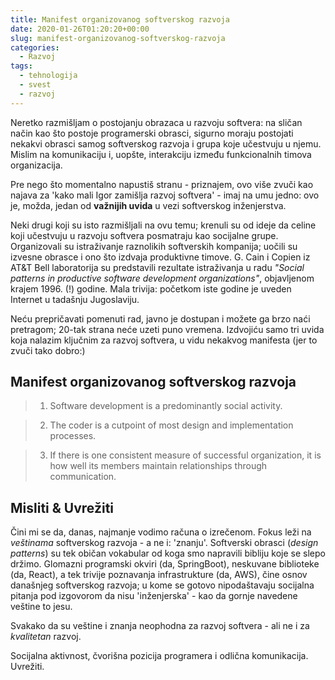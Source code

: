 ```yaml
---
title: Manifest organizovanog softverskog razvoja
date: 2020-01-26T01:20:20+00:00
slug: manifest-organizovanog-softverskog-razvoja
categories:
  - Razvoj
tags:
  - tehnologija
  - svest
  - razvoj
---
```


Neretko razmišljam o postojanju obrazaca u razvoju softvera: na sličan način kao što postoje programerski obrasci, sigurno moraju postojati nekakvi obrasci samog softverskog razvoja i grupa koje učestvuju u njemu. Mislim na komunikaciju i, uopšte, interakciju između funkcionalnih timova organizacija.

Pre nego što momentalno napustiš stranu - priznajem, ovo više zvuči kao najava za 'kako mali Igor zamišlja razvoj softvera' - imaj na umu jedno: ovo je, možda, jedan od **važnijih uvida** u vezi softverskog inženjerstva.

<!--more-->

Neki drugi koji su isto razmišljali na ovu temu; krenuli su od ideje da celine koji učestvuju u razvoju softvera posmatraju kao socijalne grupe. Organizovali su istraživanje raznolikih softverskih kompanija; uočili su izvesne obrasce i ono što izdvaja produktivne timove. G. Cain i Copien iz AT&T Bell laboratorija su predstavili rezultate istraživanja u radu _"Social patterns in productive software development organizations"_, objavljenom krajem 1996. (!) godine. Mala trivija: početkom iste godine je uveden Internet u tadašnju Jugoslaviju.

Neću prepričavati pomenuti rad, javno je dostupan i možete ga brzo naći pretragom; 20-tak strana neće uzeti puno vremena. Izdvojiću samo tri uvida koja nalazim ključnim za razvoj softvera, u vidu nekakvog manifesta (jer to zvuči tako dobro:)

## Manifest organizovanog softverskog razvoja

> 1. Software development is a predominantly social activity.

> 2. The coder is a cutpoint of most design and implementation processes.

> 3. If there is one consistent measure of successful organization, it is how well its members maintain relationships through communication.

## Misliti & Uvrežiti

Čini mi se da, danas, najmanje vodimo računa o izrečenom. Fokus leži na _veštinama_ softverskog razvoja - a ne i: 'znanju'. Softverski obrasci (_design patterns_) su tek običan vokabular od koga smo napravili bibliju koje se slepo držimo. Glomazni programski okviri (da, SpringBoot), neskuvane biblioteke (da, React), a tek trivije poznavanja infrastrukture (da, AWS), čine osnov današnjeg softverskog razvoja; u kome se gotovo nipodaštavaju socijalna pitanja pod izgovorom da nisu 'inženjerska' - kao da gornje navedene veštine to jesu.

Svakako da su veštine i znanja neophodna za razvoj softvera - ali ne i za _kvalitetan_ razvoj.

Socijalna aktivnost, čvorišna pozicija programera i odlična komunikacija. Uvrežiti.
